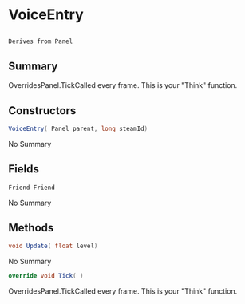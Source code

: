 # VoiceEntry

## 
```c#
Derives from Panel
```

## Summary

OverridesPanel.TickCalled every frame. This is your "Think" function.
## Constructors

```c#
VoiceEntry( Panel parent, long steamId) 
```
No Summary
## Fields

```c#
Friend Friend
```
No Summary
## Methods

```c#
void Update( float level) 
```
No Summary
```c#
override void Tick( ) 
```
OverridesPanel.TickCalled every frame. This is your "Think" function.
